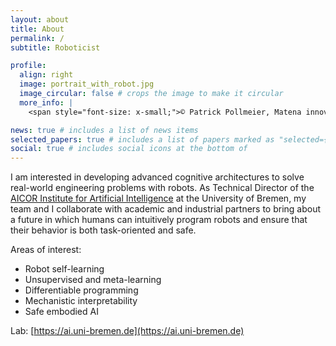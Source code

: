 ```yaml
---
layout: about
title: About
permalink: /
subtitle: Roboticist

profile:
  align: right
  image: portrait_with_robot.jpg
  image_circular: false # crops the image to make it circular
  more_info: |
    <span style="font-size: x-small;">© Patrick Pollmeier, Matena innovate! Center</span>

news: true # includes a list of news items
selected_papers: true # includes a list of papers marked as "selected={true}"
social: true # includes social icons at the bottom of
---
```


I am interested in developing advanced cognitive architectures to solve real-world engineering problems with robots. As Technical Director of the [AICOR Institute for Artificial Intelligence](https://ai.uni-bremen.de/) at the University of Bremen, my team and I collaborate with academic and industrial partners to bring about a future in which humans can intuitively program robots and ensure that their behavior is both task-oriented and safe.

Areas of interest:

* Robot self-learning
* Unsupervised and meta-learning
* Differentiable programming
* Mechanistic interpretability
* Safe embodied AI

Lab: [https://ai.uni-bremen.de](https://ai.uni-bremen.de)